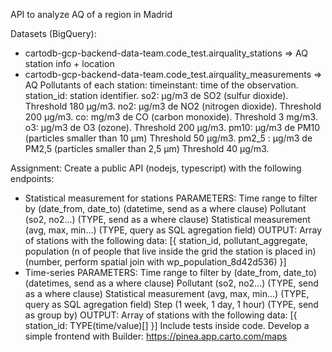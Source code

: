 API to analyze AQ of a region in Madrid

Datasets (BigQuery):

- cartodb-gcp-backend-data-team.code_test.airquality_stations => AQ station info + location
- cartodb-gcp-backend-data-team.code_test.airquality_measurements => AQ Pollutants of each station:
  timeinstant: time of the observation.
  station_id: station identifier.
  so2: μg/m3 de SO2 (sulfur dioxide). Threshold 180 μg/m3.
  no2: μg/m3 de NO2 (nitrogen dioxide). Threshold 200 μg/m3.
  co: mg/m3 de CO (carbon monoxide). Threshold 3 mg/m3.
  o3: μg/m3 de O3 (ozone). Threshold 200 μg/m3.
  pm10: μg/m3 de PM10 (particles smaller than 10 μm) Threshold 50 μg/m3.
  pm2_5 : μg/m3 de PM2,5 (particles smaller than 2,5 μm) Threshold 40 μg/m3.

Assignment: Create a public API (nodejs, typescript) with the following endpoints:

- Statistical measurement for stations
  PARAMETERS:
  Time range to filter by (date_from, date_to) (datetime, send as a where clause)
  Pollutant (so2, no2...) (TYPE, send as a where clause)
  Statistical measurement (avg, max, min...) (TYPE, query as SQL agregation field)
  OUTPUT:
  Array of stations with the following data: [{
  station_id,
  pollutant_aggregate,
  population (n of people that live inside the grid the station is placed in) (number, perform spatial join with wp_population_8d42d536)
  }]
- Time-series
  PARAMETERS:
  Time range to filter by (date_from, date_to) (datetimes, send as a where clause)
  Pollutant (so2, no2...) (TYPE, send as a where clause)
  Statistical measurement (avg, max, min...) (TYPE, query as SQL agregation field)
  Step (1 week, 1 day, 1 hour) (TYPE, send as group by)
  OUTPUT:
  Array of stations with the following data: [{
  station_id: TYPE(time/value)[]
  }]
  Include tests inside code.
  Develop a simple frontend with Builder: https://pinea.app.carto.com/maps
